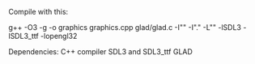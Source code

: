 Compile with this:

g++ -O3 -g -o graphics graphics.cpp glad/glad.c -I"" -I"." -L"" -lSDL3 -lSDL3_ttf -lopengl32


Dependencies:
C++ compiler
SDL3 and SDL3_ttf
GLAD

